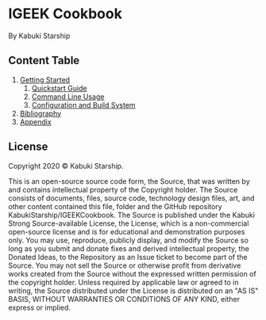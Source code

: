 # IGEEK Cookbook

By Kabuki Starship

## Content Table

1. [Getting Started](./getting_started/readme.md)
   1. [Quickstart Guide](./getting_started/quickstart_guide.md)
   1. [Command Line Usage](./getting_started/command_line_usage.md)
   1. [Configuration and Build System](./getting_started/configuration_and_build_system.md)
1. [Bibliography](./bibliography/readme.md)
1. [Appendix](./appendix/readme.md)

## License

Copyright 2020 © Kabuki Starship.

This is an open-source source code form, the Source, that was written by and contains intellectual property of the Copyright holder. The Source consists of documents, files, source code, technology design files, art, and other content contained this file, folder and the GitHub repository KabukiStarship/IGEEKCookbook. The Source is published under the Kabuki Strong Source-available License, the License, which is a non-commercial open-source license and is for educational and demonstration purposes only. You may use, reproduce, publicly display, and modify the Source so long as you submit and donate fixes and derived intellectual property, the Donated Ideas, to the Repository as an Issue ticket to become part of the Source. You may not sell the Source or otherwise profit from derivative works created from the Source without the expressed written permission of the copyright holder. Unless required by applicable law or agreed to in writing, the Source distributed under the License is distributed on an "AS IS" BASIS, WITHOUT WARRANTIES OR CONDITIONS OF ANY KIND, either express or implied.
